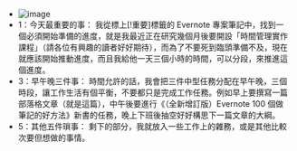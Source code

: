 - ![image](https://bnextmedia.s3.hicloud.net.tw/image/album/2021-07/img-1626762271-13526@900.jpg)
- 1：今天最重要的事：
  我從標上[!重要]標籤的 Evernote 專案筆記中，找到一個必須開始準備的進度，就是我最近正在研究幾個月後要開設「時間管理實作課程」（請各位有興趣的讀者好好期待），而為了不要死到臨頭準備不及，現在就應該開始推動進度，而且我給他一天三個小時的時間，可以分段，來推進這個進度。
- 3：早午晚三件事：
  時間允許的話，我會把三件中型任務分配在早午晚，三個時段，讓工作生活有個平衡，不要都只是完成工作任務。例如早上要撰寫一篇部落格文章（就是這篇），中午後要進行《（全新增訂版）Evernote 100 個做筆記的好方法》新書的任務，晚上下班後抽空好好構思下一篇文章的大綱。
- 5：其他五件瑣事：
  剩下的部分，我就放入一些工作上的雜務，或是其他比較次要但想做的事情。